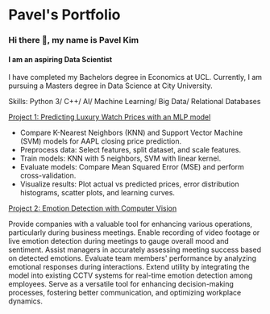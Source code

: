 # Pavel's Portfolio

### Hi there 👋, my name is Pavel Kim
#### I am an aspiring Data Scientist
I have completed my Bachelors degree in Economics at UCL. Currently, I am pursuing a Masters degree in Data Science at City University. 

Skills: Python 3/ C++/ AI/ Machine Learning/ Big Data/ Relational Databases

[Project 1: Predicting Luxury Watch Prices with an MLP model](https://github.com/pavelkimldn/Luxury_Watches_MLP)
- Compare K-Nearest Neighbors (KNN) and Support Vector Machine (SVM) models for AAPL closing price prediction.
- Preprocess data: Select features, split dataset, and scale features.
- Train models: KNN with 5 neighbors, SVM with linear kernel.
- Evaluate models: Compare Mean Squared Error (MSE) and perform cross-validation.
- Visualize results: Plot actual vs predicted prices, error distribution histograms, scatter plots, and learning curves.

[Project 2: Emotion Detection with Computer Vision](https://github.com/pavelkimldn/Luxury_Watches_MLP)

Provide companies with a valuable tool for enhancing various operations, particularly during business meetings.
Enable recording of video footage or live emotion detection during meetings to gauge overall mood and sentiment.
Assist managers in accurately assessing meeting success based on detected emotions.
Evaluate team members' performance by analyzing emotional responses during interactions.
Extend utility by integrating the model into existing CCTV systems for real-time emotion detection among employees.
Serve as a versatile tool for enhancing decision-making processes, fostering better communication, and optimizing workplace dynamics.
